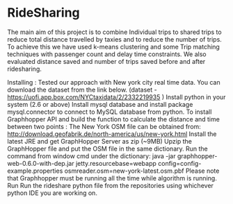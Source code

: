 # RideSharing
The main aim of this project is to combine Individual trips to shared trips to reduce total distance travelled by taxies and to reduce the number of trips. 
To achieve this we have used k-means clustering and some Trip matching techniques with passenger count and delay time constraints.
We also evaluated distance saved and number of trips saved before and after ridesharing. 

Installing :
Tested our approach with New york city real time data. You can download the dataset from the link below. (dataset - https://uofi.app.box.com/NYCtaxidata/2/2332219935 ) 
Install python in your system (2.6 or above) Install mysql database and install package mysql.connector to connect to MySQL database from python.
To install Graphhopper API and build the function to calculate the distance and time between two points : The New York OSM file can be obtained from: http://download.geofabrik.de/north-america/us/new-york.html 
Install the latest JRE and get GraphHopper Server as zip (~9MB) Upzip the GraphHopper file and put the OSM file in the same dictionary.
Run the command from window cmd under the dictionary: java -jar graphhopper-web-0.6.0-with-dep.jar jetty.resourcebase=webapp config=config-example.properties osmreader.osm=new-york-latest.osm.pbf 
Please note that Graphhopper must be running all the time while algorithm is running. Run  Run the rideshare python file from the repositories using whichever python IDE you are working on.
